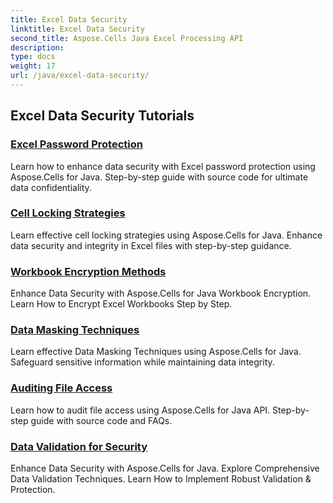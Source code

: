 ```yaml
---
title: Excel Data Security
linktitle: Excel Data Security
second_title: Aspose.Cells Java Excel Processing API
description: 
type: docs
weight: 17
url: /java/excel-data-security/
---
```


## Excel Data Security Tutorials
### [Excel Password Protection](./excel-password-protection/)
Learn how to enhance data security with Excel password protection using Aspose.Cells for Java. Step-by-step guide with source code for ultimate data confidentiality.
### [Cell Locking Strategies](./cell-locking-strategies/)
Learn effective cell locking strategies using Aspose.Cells for Java. Enhance data security and integrity in Excel files with step-by-step guidance.
### [Workbook Encryption Methods](./workbook-encryption-methods/)
Enhance Data Security with Aspose.Cells for Java Workbook Encryption. Learn How to Encrypt Excel Workbooks Step by Step.
### [Data Masking Techniques](./data-masking-techniques/)
Learn effective Data Masking Techniques using Aspose.Cells for Java. Safeguard sensitive information while maintaining data integrity.
### [Auditing File Access](./auditing-file-access/)
Learn how to audit file access using Aspose.Cells for Java API. Step-by-step guide with source code and FAQs.
### [Data Validation for Security](./data-validation-for-security/)
Enhance Data Security with Aspose.Cells for Java. Explore Comprehensive Data Validation Techniques. Learn How to Implement Robust Validation & Protection.